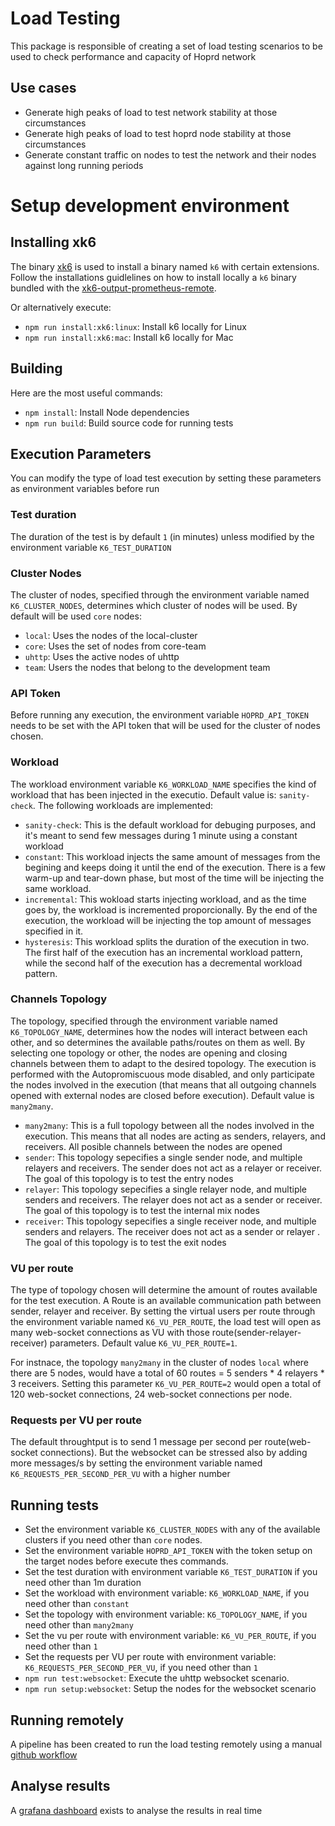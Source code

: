 # Load Testing

This package is responsible of creating a set of load testing scenarios to be used to check performance and capacity of Hoprd network

## Use cases

- Generate high peaks of load to test network stability at those circumstances
- Generate high peaks of load to test hoprd node stability at those circumstances
- Generate constant traffic on nodes to test the network and their nodes against long running periods

# Setup development environment

## Installing xk6

The binary [xk6](https://github.com/grafana/xk6) is used to install a binary named `k6` with certain extensions. Follow the installations guidlelines on how to install locally a `k6` binary bundled with the [xk6-output-prometheus-remote](https://github.com/grafana/xk6-output-prometheus-remote). 

Or alternatively execute:
- `npm run install:xk6:linux`: Install k6 locally for Linux
- `npm run install:xk6:mac`: Install k6 locally for Mac

## Building


Here are the most useful commands:

- `npm install`: Install Node dependencies
- `npm run build`: Build source code for running tests

## Execution Parameters

You can modify the type of load test execution by setting these parameters as environment variables before run

### Test duration

The duration of the test is by default `1` (in minutes) unless modified by the environment variable `K6_TEST_DURATION`

### Cluster Nodes 

The cluster of nodes, specified through the environment variable named `K6_CLUSTER_NODES`,  determines which cluster of nodes will be used. By default will be used `core` nodes:
- `local`: Uses the nodes of the local-cluster 
- `core`: Uses the set of nodes from core-team
- `uhttp`: Uses the active nodes of uhttp
- `team`: Users the nodes that belong to the development team

### API Token

Before running any execution, the environment variable `HOPRD_API_TOKEN` needs to be set with the API token that will be used for the cluster of nodes chosen.

### Workload

The workload environment variable `K6_WORKLOAD_NAME` specifies the kind of workload that has been injected in the executio. Default value is: `sanity-check`. The following workloads are implemented:

- `sanity-check`: This is the default workload for debuging purposes, and it's meant to send few messages during 1 minute using a constant workload
- `constant`: This workload injects the same amount of messages from the begining and keeps doing it until the end of the execution. There is a few warm-up and tear-down phase, but most of the time will be injecting the same workload.
- `incremental`: This wokload starts injecting workload, and as the time goes by, the workload is incremented proporcionally. By the end of the execution, the workload will be injecting the top amount of messages specified in it.
- `hysteresis`: This workload splits the duration of the execution in two. The first half of the execution has an incremental workload pattern, while the second half of the execution has a decremental workload pattern.

### Channels Topology

The topology, specified through the environment variable named `K6_TOPOLOGY_NAME`,  determines how the nodes will interact between each other, and so determines the available paths/routes on them as well. By selecting one topology or other, the nodes are opening and closing channels between them to adapt to the desired topology. The execution is performed with the Autopromiscuous mode disabled, and only participate the nodes involved in the execution (that means that all outgoing channels opened with external nodes are closed before execution). Default value is `many2many`.

- `many2many`: This is a full topology between all the nodes involved in the execution. This means that all nodes are acting as senders, relayers, and receivers. All posible channels between the nodes are opened
- `sender`: This topology sepecifies a single sender node, and multiple relayers and receivers. The sender does not act as a relayer or receiver. The goal of this topology is to test the entry nodes
- `relayer`: This topology sepecifies a single relayer node, and multiple senders and receivers. The relayer does not act as a sender or receiver. The goal of this topology is to test the internal mix nodes
- `receiver`: This topology sepecifies a single receiver node, and multiple senders and relayers. The receiver does not act as a sender or relayer . The goal of this topology is to test the exit nodes

### VU per route

The type of topology chosen will determine the amount of routes available for the test execution. A Route is an available communication path between sender, relayer and receiver. 
By setting the virtual users per route through the environment variable named `K6_VU_PER_ROUTE`, the load test will open as many web-socket connections as VU with those route(sender-relayer-receiver) parameters. Default value `K6_VU_PER_ROUTE=1`.

For instnace, the topology `many2many` in the cluster of nodes `local` where there are 5 nodes, would have a total of 60 routes = 5 senders * 4 relayers * 3 receivers.
Setting this parameter `K6_VU_PER_ROUTE=2` would open a total of 120 web-socket connections, 24 web-socket connections per node.

### Requests per VU per route

The default throughtput is to send 1 message per second per route(web-socket connections). But the websocket can be stressed also by adding more messages/s by setting the environment variable named `K6_REQUESTS_PER_SECOND_PER_VU` with a higher number

## Running tests

- Set the environment variable `K6_CLUSTER_NODES` with any of the available clusters if you need other than `core` nodes.
- Set the environment variable `HOPRD_API_TOKEN` with the token setup on the target nodes before execute thes commands.
- Set the test duration with environment variable `K6_TEST_DURATION` if you need other than 1m duration
- Set the workload with environment variable: `K6_WORKLOAD_NAME`, if you need other than `constant`
- Set the topology with environment variable: `K6_TOPOLOGY_NAME`, if you need other than `many2many`
- Set the vu per route with environment variable: `K6_VU_PER_ROUTE`, if you need other than `1`
- Set the requests per VU per route with environment variable: `K6_REQUESTS_PER_SECOND_PER_VU`, if you need other than `1`
- `npm run test:websocket`: Execute the uhttp websocket scenario.
- `npm run setup:websocket`: Setup the nodes for the websocket scenario

## Running remotely

A pipeline has been created to run the load testing remotely using a manual [github workflow](https://github.com/hoprnet/hoprnet/actions/workflows/load-tests.yaml) 

## Analyse results

A [grafana dashboard](https://grafana.staging.hoprnet.link/d/load-tests-results/load-tests-results?orgId=1&from=now-30m&to=now) exists to analyse the results in real time 